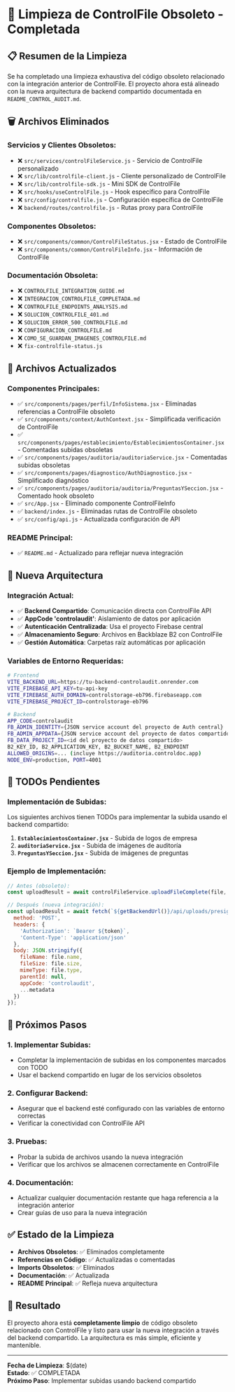 # 🧹 Limpieza de ControlFile Obsoleto - Completada

## 📋 **Resumen de la Limpieza**

Se ha completado una limpieza exhaustiva del código obsoleto relacionado con la integración anterior de ControlFile. El proyecto ahora está alineado con la nueva arquitectura de backend compartido documentada en `README_CONTROL_AUDIT.md`.

## 🗑️ **Archivos Eliminados**

### **Servicios y Clientes Obsoletos:**
- ❌ `src/services/controlFileService.js` - Servicio de ControlFile personalizado
- ❌ `src/lib/controlfile-client.js` - Cliente personalizado de ControlFile
- ❌ `src/lib/controlfile-sdk.js` - Mini SDK de ControlFile
- ❌ `src/hooks/useControlFile.js` - Hook específico para ControlFile
- ❌ `src/config/controlfile.js` - Configuración específica de ControlFile
- ❌ `backend/routes/controlfile.js` - Rutas proxy para ControlFile

### **Componentes Obsoletos:**
- ❌ `src/components/common/ControlFileStatus.jsx` - Estado de ControlFile
- ❌ `src/components/common/ControlFileInfo.jsx` - Información de ControlFile

### **Documentación Obsoleta:**
- ❌ `CONTROLFILE_INTEGRATION_GUIDE.md`
- ❌ `INTEGRACION_CONTROLFILE_COMPLETADA.md`
- ❌ `CONTROLFILE_ENDPOINTS_ANALYSIS.md`
- ❌ `SOLUCION_CONTROLFILE_401.md`
- ❌ `SOLUCION_ERROR_500_CONTROLFILE.md`
- ❌ `CONFIGURACION_CONTROLFILE.md`
- ❌ `COMO_SE_GUARDAN_IMAGENES_CONTROLFILE.md`
- ❌ `fix-controlfile-status.js`

## 🔧 **Archivos Actualizados**

### **Componentes Principales:**
- ✅ `src/components/pages/perfil/InfoSistema.jsx` - Eliminadas referencias a ControlFile obsoleto
- ✅ `src/components/context/AuthContext.jsx` - Simplificada verificación de ControlFile
- ✅ `src/components/pages/establecimiento/EstablecimientosContainer.jsx` - Comentadas subidas obsoletas
- ✅ `src/components/pages/auditoria/auditoriaService.jsx` - Comentadas subidas obsoletas
- ✅ `src/components/pages/diagnostico/AuthDiagnostico.jsx` - Simplificado diagnóstico
- ✅ `src/components/pages/auditoria/auditoria/PreguntasYSeccion.jsx` - Comentado hook obsoleto
- ✅ `src/App.jsx` - Eliminado componente ControlFileInfo
- ✅ `backend/index.js` - Eliminadas rutas de ControlFile obsoleto
- ✅ `src/config/api.js` - Actualizada configuración de API

### **README Principal:**
- ✅ `README.md` - Actualizado para reflejar nueva integración

## 🎯 **Nueva Arquitectura**

### **Integración Actual:**
- ✅ **Backend Compartido**: Comunicación directa con ControlFile API
- ✅ **AppCode 'controlaudit'**: Aislamiento de datos por aplicación
- ✅ **Autenticación Centralizada**: Usa el proyecto Firebase central
- ✅ **Almacenamiento Seguro**: Archivos en Backblaze B2 con ControlFile
- ✅ **Gestión Automática**: Carpetas raíz automáticas por aplicación

### **Variables de Entorno Requeridas:**
```bash
# Frontend
VITE_BACKEND_URL=https://tu-backend-controlaudit.onrender.com
VITE_FIREBASE_API_KEY=tu-api-key
VITE_FIREBASE_AUTH_DOMAIN=controlstorage-eb796.firebaseapp.com
VITE_FIREBASE_PROJECT_ID=controlstorage-eb796

# Backend
APP_CODE=controlaudit
FB_ADMIN_IDENTITY={JSON service account del proyecto de Auth central}
FB_ADMIN_APPDATA={JSON service account del proyecto de datos compartido}
FB_DATA_PROJECT_ID=<id del proyecto de datos compartido>
B2_KEY_ID, B2_APPLICATION_KEY, B2_BUCKET_NAME, B2_ENDPOINT
ALLOWED_ORIGINS=... (incluye https://auditoria.controldoc.app)
NODE_ENV=production, PORT=4001
```

## 📝 **TODOs Pendientes**

### **Implementación de Subidas:**
Los siguientes archivos tienen TODOs para implementar la subida usando el backend compartido:

1. **`EstablecimientosContainer.jsx`** - Subida de logos de empresa
2. **`auditoriaService.jsx`** - Subida de imágenes de auditoría
3. **`PreguntasYSeccion.jsx`** - Subida de imágenes de preguntas

### **Ejemplo de Implementación:**
```javascript
// Antes (obsoleto):
const uploadResult = await controlFileService.uploadFileComplete(file, metadata);

// Después (nueva integración):
const uploadResult = await fetch(`${getBackendUrl()}/api/uploads/presign`, {
  method: 'POST',
  headers: {
    'Authorization': `Bearer ${token}`,
    'Content-Type': 'application/json'
  },
  body: JSON.stringify({
    fileName: file.name,
    fileSize: file.size,
    mimeType: file.type,
    parentId: null,
    appCode: 'controlaudit',
    ...metadata
  })
});
```

## 🚀 **Próximos Pasos**

### **1. Implementar Subidas:**
- Completar la implementación de subidas en los componentes marcados con TODO
- Usar el backend compartido en lugar de los servicios obsoletos

### **2. Configurar Backend:**
- Asegurar que el backend esté configurado con las variables de entorno correctas
- Verificar la conectividad con ControlFile API

### **3. Pruebas:**
- Probar la subida de archivos usando la nueva integración
- Verificar que los archivos se almacenen correctamente en ControlFile

### **4. Documentación:**
- Actualizar cualquier documentación restante que haga referencia a la integración anterior
- Crear guías de uso para la nueva integración

## ✅ **Estado de la Limpieza**

- **Archivos Obsoletos**: ✅ Eliminados completamente
- **Referencias en Código**: ✅ Actualizadas o comentadas
- **Imports Obsoletos**: ✅ Eliminados
- **Documentación**: ✅ Actualizada
- **README Principal**: ✅ Refleja nueva arquitectura

## 🎉 **Resultado**

El proyecto ahora está **completamente limpio** de código obsoleto relacionado con ControlFile y listo para usar la nueva integración a través del backend compartido. La arquitectura es más simple, eficiente y mantenible.

---

**Fecha de Limpieza**: $(date)  
**Estado**: ✅ COMPLETADA  
**Próximo Paso**: Implementar subidas usando backend compartido
